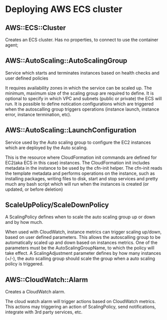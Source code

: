 # Deploying AWS ECS cluster

## AWS::ECS::Cluster

Creates an ECS cluster. Has no properties, to connect to use the container agent;

## AWS::AutoScaling::AutoScalingGroup

Service which starts and terminates instances based on health checks and user defined policies

It requires availability zones in which the service can be scaled up. The minimum, maximum size of the scaling group are required to define.
It is optional to specify in which VPC and subnets (public or private) the ECS will run.
It is possible to define notication configurations which are triggered when the autoscalling group triggers operations (instance launch, instance error, instance termination, etc).


## AWS::AutoScaling::LaunchConfiguration

Service used by the Auto scaling group to configure the EC2 instances which are deployed by the Auto scaling.

This is the resource where CloudFormation init commands are defined for EC2(aka ECS in this case) instances. The CloudFormation init includes metadata in the instance to be used by the cfn-init helper. The cfn-init reads the template metadata and performs operations on the instance, such as installing packages, writing files to disk, start and stop services and pretty much any bash script which will run when the instances is created (or updated, or before deletion)


## ScaleUpPolicy/ScaleDownPolicy

A ScalingPolicy defines when to scale the auto scaling group up or down and by how much.

When used with CloudWatch, instance metrics can trigger scaling up/down, based on user defined parameters. This allows the autoscalling group to be automatically scaled up and down based on instances metrics. One of the parameters must be the AutoScalingGroupName, to which the policy will take effect. A ScalingAdjustment parameter defines by how many instances (+/-), the auto scalling group should scale the group when a auto scaling policy is triggered.

## AWS::CloudWatch::Alarm

Creates a CloudWatch alarm.

The cloud watch alarm will trigger actions based on CloudWatch metrics. This actions may triggering an action of ScalingPolicy, send notifications, integrate with 3rd party services, etc.
